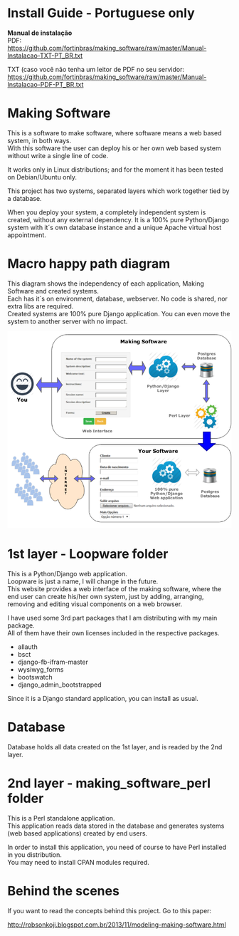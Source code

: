 
Install Guide - Portuguese only
===============================

<b>Manual de instalação</b><br>
PDF:<br>
https://github.com/fortinbras/making_software/raw/master/Manual-Instalacao-TXT-PT_BR.txt

TXT (caso você não tenha um leitor de PDF no seu servidor:<br>
https://github.com/fortinbras/making_software/raw/master/Manual-Instalacao-PDF-PT_BR.txt


Making Software
===============

This is a software to make software, where software means a web based system, in both ways.<br>
With this software the user can deploy his or her own web based system without write a single line of code.

It works only in Linux distributions; and for the moment it has been tested on Debian/Ubuntu only.

This project has two systems, separated layers which work together tied by a database.

When you deploy your system, a completely independent system is created, without any external dependency. It is a 100% pure Python/Django system with it´s own database instance and a unique Apache virtual host appointment.


Macro happy path diagram
========================
This diagram shows the independency of each application, Making Software and created systems. <br>
Each has it´s on environment, database, webserver. No code is shared, nor extra libs are required. <br>
Created systems are 100% pure Django application. You can even move the system to another server with no impact.

![Macro Diagram](making_software.png)


1st layer - Loopware folder 
===========================
This is a Python/Django web application.<br>
Loopware is just a name, I will change in the future.<br>
This website provides a web interface of the making software, where the end user can create his/her own system, just by adding, arranging, removing and editing visual components on a web browser.

I have used some 3rd part packages that I am distributing with my main package.<br>
All of them have their own licenses included in the respective packages.
- allauth
- bsct
- django-fb-ifram-master
- wysiwyg_forms
- bootswatch
- django_admin_bootstrapped

Since it is a Django standard application, you can install as usual.


Database 
========
Database holds all data created on the 1st layer, and is readed by the 2nd layer.


2nd layer - making_software_perl folder
=======================================
This is a Perl standalone application.<br>
This application reads data stored in the database and generates systems (web based applications) created by end users.

In order to install this application, you need of course to have Perl installed in you distribution.<br>
You may need to install CPAN  modules required.

 

Behind the scenes
=================
If you want to read the concepts behind this project. Go to this paper:

http://robsonkoji.blogspot.com.br/2013/11/modeling-making-software.html



